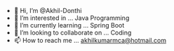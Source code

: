 - 👋 Hi, I’m @Akhil-Donthi
- 👀 I’m interested in ... Java Programming
- 🌱 I’m currently learning ... Spring Boot
- 💞️ I’m looking to collaborate on ... Coding
- 📫 How to reach me ... akhilkumarmca@hotmail.com

<!---
Akhil-Donthi/Akhil-Donthi is a ✨ special ✨ repository because its `README.md` (this file) appears on your GitHub profile.
You can click the Preview link to take a look at your changes.
--->
